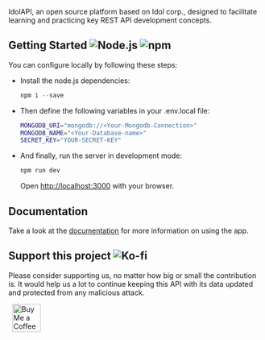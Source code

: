 IdolAPI, an open source platform based on Idol corp., designed to facilitate learning and practicing key REST API development concepts.

## Getting Started ![Node.js](https://img.shields.io/badge/Node.js-v18.16.5-brightgreen.svg) ![npm](https://img.shields.io/badge/npm-v9.5.1-blue.svg)

You can configure locally by following these steps:

- Install the node.js dependencies:
  ```powershell
  npm i --save
  ```
- Then define the following variables in your .env.local file:
  ```bash
  MONGODB_URI="mongodb://<Your-Mongodb-Connection>"
  MONGODB_NAME="<Your-Database-name>"
  SECRET_KEY="YOUR-SECRET-KEY"
  ```
- And finally, run the server in development mode:
  ```powershell
  npm run dev
  ```
  Open [http://localhost:3000](http://localhost:3000) with your browser.

## Documentation

Take a look at the [documentation](http://localhost:3000/docs) for more information on using the app.

## Support this project ![Ko-fi](https://img.shields.io/badge/Ko--fi-F16061?style=for-the-badge&logo=ko-fi&logoColor=white)

Please consider supporting us, no matter how big or small the contribution is. It would help us a lot to continue keeping this API with its data updated and protected from any malicious attack.

 <a href="https://ko-fi.com/G2G7M1GBM" target="_blank" style="padding-left: 0.5rem">
    <img height="56" style="border: 0px; height: 56px" src="https://storage.ko-fi.com/cdn/kofi5.png?v=3" border="0" alt="Buy Me a Coffee at ko-fi.com" />
</a>
